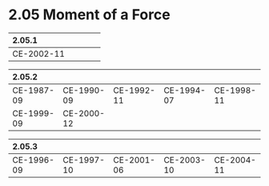 # 2.05 Moment of a Force

| 2.05.1 |  |  |  |  |
| :--- | :--- | :--- | :--- | :--- |
| CE-2002-11   |  |  |  |  |

| 2.05.2 |  |  |  |  |
| :--- | :--- | :--- | :--- | :--- |
| CE-1987-09 | CE-1990-09 | CE-1992-11 | CE-1994-07 | CE-1998-11 |
| CE-1999-09 | CE-2000-12 |  |  |  |

| 2.05.3 |  |  |  |  |
| :--- | :--- | :--- | :--- | :--- |
| CE-1996-09 | CE-1997-10 | CE-2001-06 | CE-2003-10 | CE-2004-11 |

